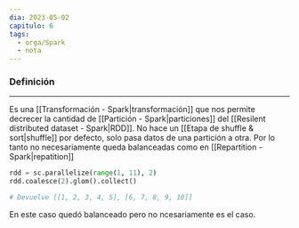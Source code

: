 ```yaml
---
dia: 2023-05-02
capitulo: 6
tags:
  - orga/Spark
  - nota
---
```

### Definición
---
Es una [[Transformación - Spark|transformación]] que nos permite decrecer la cantidad de [[Partición - Spark|particiones]] del [[Resilent distributed dataset - Spark|RDD]]. No hace un [[Etapa de shuffle & sort|shuffle]] por defecto, solo pasa datos de una partición a otra. Por lo tanto no necesariamente queda balanceadas como en [[Repartition - Spark|repatition]]

``` python
rdd = sc.parallelize(range(1, 11), 2)
rdd.coalesce(2).glom().collect()

# Devuelve [[1, 2, 3, 4, 5], [6, 7, 8, 9, 10]]
```

En este caso quedó balanceado pero no ncesariamente es el caso.